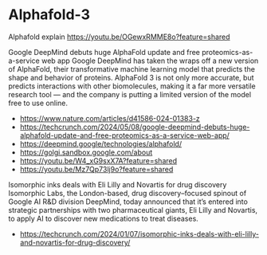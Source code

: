 # Alphafold-3

Alphafold explain 
https://youtu.be/OGewxRMME8o?feature=shared


Google DeepMind debuts huge AlphaFold update and free proteomics-as-a-service web app
Google DeepMind has taken the wraps off a new version of AlphaFold, their transformative machine learning model that predicts the shape and behavior of proteins. AlphaFold 3 is not only more accurate, but predicts interactions with other biomolecules, making it a far more versatile research tool — and the company is putting a limited version of the model free to use online.
- https://www.nature.com/articles/d41586-024-01383-z
- https://techcrunch.com/2024/05/08/google-deepmind-debuts-huge-alphafold-update-and-free-proteomics-as-a-service-web-app/
- https://deepmind.google/technologies/alphafold/
- https://golgi.sandbox.google.com/about
- https://youtu.be/W4_xG9sxX7A?feature=shared
- https://youtu.be/Mz7Qp73lj9o?feature=shared


Isomorphic inks deals with Eli Lilly and Novartis for drug discovery
Isomorphic Labs, the London-based, drug discovery–focused spinout of Google AI R&D division DeepMind, today announced that it’s entered into strategic partnerships with two pharmaceutical giants, Eli Lilly and Novartis, to apply AI to discover new medications to treat diseases.
- https://techcrunch.com/2024/01/07/isomorphic-inks-deals-with-eli-lilly-and-novartis-for-drug-discovery/

  
